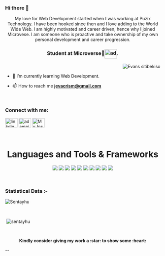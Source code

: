 ### Hi there 👋

<p align="center"> My love for Web Development started when I was working at Puzix Technology. I have been hooked since then and I love adding to the World Wide Web. I am highly motivated and career driven, hence why I joined Microvese. I am someone who is proactive and take ownership of my own personal development and career progression. </p>
<h3 align="center">Student at Microverse🌟<img align="center"
      src="https://media-exp1.licdn.com/dms/image/C560BAQHr8P7gQ95yCQ/company-logo_100_100/0/1578673850004?e=1652918400&v=beta&t=RXH0ssSZr97PvQaT2jIxUMIaJkUaz8y790PmEicZ6WA"
      alt="adam pithewan" height="30" width="40" /></a>.</h3>

<p><img align="right" src="https://github.com/Adam-pw/Adam-pw/blob/main/animation_500_kxa883sd.gif" alt="Evans sitibekiso" /></p>



<br>

- 🌱 I’m currently learning Web Development.

- 📫 How to reach me **jevacrism@gmail.com**

<br>

<h3 align="left">Connect with me:</h3>
<p align="left">
  <a href="https://www.linkedin.com/in/evans-sitibekiso-a85753202/" target="blank"><img align="center"
      src="https://raw.githubusercontent.com/rahuldkjain/github-profile-readme-generator/master/src/images/icons/Social/linked-in-alt.svg"
      alt="linkdin" height="30" width="40" /></a>
 <a href="https://twitter.com/Evans_22J" target="blank"><img align="center"
      src="https://raw.githubusercontent.com/rahuldkjain/github-profile-readme-generator/master/src/images/icons/Social/twitter.svg"
      alt="adampithewan" height="30" width="40" /></a>
      <a href="https://www.instagram.com/marcevance/" target="blank"><img align="center"
      src="https://logowik.com/content/uploads/images/instagram-icon.jpg"
      alt="My_Instagram" height="30" width="40" /></a>
</p>


<br>

<h1 align="center">Languages and Tools & Frameworks</h1>
<p align="center">
<img src="https://img.shields.io/badge/HTML5-E34F26.svg?style=for-the-badge&logo=HTML5&logoColor=white">
<img src="https://img.shields.io/badge/CSS3-1572B6.svg?style=for-the-badge&logo=CSS3&logoColor=white">
<img src="https://img.shields.io/badge/Bootstrap-7952B3.svg?style=for-the-badge&logo=Bootstrap&logoColor=white">
<img src="https://img.shields.io/badge/JavaScript-F7DF1E.svg?style=for-the-badge&logo=JavaScript&logoColor=black">
<img src="https://img.shields.io/badge/React-61DAFB.svg?style=for-the-badge&logo=React&logoColor=black">
<img src="https://img.shields.io/badge/Redux-764ABC.svg?style=for-the-badge&logo=Redux&logoColor=white">
<img src="https://img.shields.io/badge/Git-F05032.svg?style=for-the-badge&logo=Git&logoColor=white">
<img src="https://img.shields.io/badge/GitHub Actions-2088FF.svg?style=for-the-badge&logo=GitHub-Actions&logoColor=white">
<img src="https://img.shields.io/badge/Ruby-CC342D.svg?style=for-the-badge&logo=Ruby&logoColor=white">
<img src="https://img.shields.io/badge/Ruby on Rails-CC0000.svg?style=for-the-badge&logo=Ruby-on-Rails&logoColor=white">
</p>

<br>

<h3>Statistical Data :-</h3>
<p><img align="center"
    src="https://github-readme-stats.vercel.app/api/top-langs?username=evans22j&show_icons=true&locale=en&bg_color=0d1117&text_color=ffffff&layout=compact"
    alt="Sentayhu" 
    bg_color=#808080/></p>

<br>

<p>&nbsp;<img align="center" src="https://github-readme-stats.vercel.app/api?username=evans22j&show_icons=true&locale=en&bg_color=0d1117&text_color=ffffff&repo=convoychat"
    alt="sentayhu" /></p>

<br>

<p align="center">
	<strong> Kindly consider giving my work a :star: to show some :heart:</strong>
</p>
--

